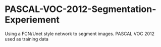 # PASCAL-VOC-2012-Segmentation-Experiement
Using a FCN/Unet style network to segment images.  PASCAL VOC 2012 used as training data
